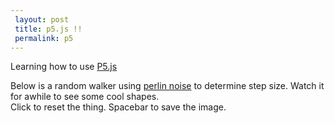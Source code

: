 ```yaml
---
 layout: post
 title: p5.js !!
 permalink: p5
---
```

Learning how to use [P5.js](http://www.p5js.org)  

Below is a random walker using [perlin noise](http://freespace.virgin.net/hugo.elias/models/m_perlin.htm) to determine step size. Watch it for awhile to see some cool shapes.  
Click to reset the thing. Spacebar to save the image.

<script src="/js/sketch.js"></script>

<div class="container">
<div id='myContainer'></div>
<div id='myContainer2'></div>
</div>
